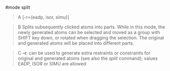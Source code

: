 #mode split

>A [-r={eadp, isor, simu}]

>B Splits subsequently clicked atoms into parts. While in this mode, the newly generated atoms can be selected and moved as a group with SHIFT key down, or rotated when dragging the selection. The original and generated atoms will be placed into different parts.

>C **-r**: can be used to generate extra restraints or constraints for original and generated atoms (see also the *split* command); values EADP, ISOR or SIMU are allowed
